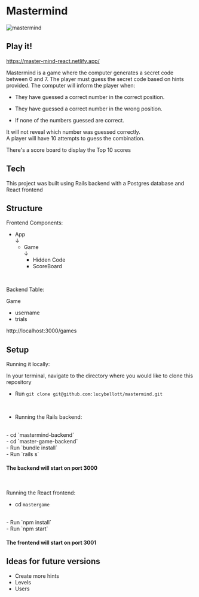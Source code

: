 # Mastermind
<!-- ![mastermind](https://iili.io/5Q7Je9.png) -->
![mastermind](https://i.postimg.cc/d3KFmYSt/Screen-Shot-2023-12-09-at-6-45-30-PM.png)
<br/>

## Play it!
https://master-mind-react.netlify.app/
<br/>

Mastermind is a game where the computer generates a secret code between 0 and 7. The player must guess the secret code based on hints provided. The computer will inform the player when:
<br/>
- They have guessed a correct number in the correct position.

- They have guessed a correct number in the wrong position. 

- If none of the numbers guessed are correct. 

It will not reveal which number was guessed correctly.
<br/>
A player will have 10 attempts to guess the combination.
<br/>

There's a score board to display the Top 10 scores


## Tech 

This project was built using Rails backend with a Postgres database and React frontend

## Structure

 Frontend Components:

- App <br/>
↓ <br/>
  - Game <br/>
↓ <br/>
    - Hidden Code <br/>  
    - ScoreBoard

<br/>

Backend Table:

Game
  - username 
  - trials 

  http://localhost:3000/games


## Setup

Running it locally:

In your terminal, navigate to the directory where you would like to clone this repository
<br/>

 - Run `git clone git@github.com:lucybellott/mastermind.git `
 <br/>

 - Running the Rails backend:
 <br/>
 - cd `mastermind-backend`
 <br/>
 - cd `master-game-backend`
 <br/>
 - Run `bundle install` 
 <br/>
 - Run `rails s`
 <br/>

 #### The backend will start on port 3000
 <br/>


 Running the React frontend:
 <br/>
 - cd   `mastergame`
 <br/>
 - Run `npm install`
 <br/>
 - Run `npm start`
 <br/>

#### The frontend will start on port 3001

## Ideas for future versions

- Create more hints
- Levels
- Users 





